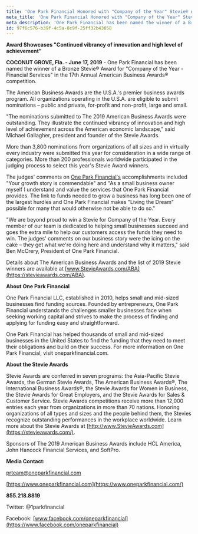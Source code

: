 ```yaml
---
title: 'One Park Financial Honored with "Company of the Year" Stevie® Award'
meta_title: 'One Park Financial Honored with "Company of the Year" Stevie® Award'
meta_description: 'One Park Financial has been named the winner of a Bronze Stevie® Award for "Company of the Year - Financial Services" in the 17th Annual American Business Awards® competition.'
id: 97f6c576-b39f-4c5a-8c9f-25ff32b43058
---
```

**Award Showcases "Continued vibrancy of innovation and high level of achievement"**

**COCONUT GROVE, Fla. - June 17, 2019** - One Park Financial has been named the winner of a Bronze Stevie® Award for "Company of the Year - Financial Services" in the 17th Annual American Business Awards® competition.

The American Business Awards are the U.S.A.'s premier business awards program. All organizations operating in the U.S.A. are eligible to submit nominations – public and private, for-profit and non-profit, large and small.

"The nominations submitted to The 2019 American Business Awards were outstanding.  They illustrate the continued vibrancy of innovation and high level of achievement across the American economic landscape," said Michael Gallagher, president and founder of the Stevie Awards.

More than 3,800 nominations from organizations of all sizes and in virtually every industry were submitted this year for consideration in a wide range of categories. More than 200 professionals worldwide participated in the judging process to select this year's Stevie Award winners.

The judges' comments on [One Park Financial's](https://www.oneparkfinancial.com/) accomplishments included "Your growth story is commendable" and "As a small business owner myself I understand and value the services that One Park Financial provides. The link to funds needed to grow a business has long been one of the largest hurdles and One Park Financial makes "Living the Dream" possible for many that would otherwise not be able to do so."

"We are beyond proud to win a Stevie for Company of the Year. Every member of our team is dedicated to helping small businesses succeed and goes the extra mile to help our customers access the funds they need to win. The judges' comments on our business story were the icing on the cake – they get what we're doing here and understand why it matters," said Ben McCrery, President of One Park Financial.

Details about The American Business Awards and the list of 2019 Stevie winners are available at [www.StevieAwards.com/ABA](https://stevieawards.com/ABA).

**About One Park Financial**

One Park Financial LLC, established in 2010, helps small and mid-sized businesses find funding sources. Founded by entrepreneurs, One Park Financial understands the challenges smaller businesses face when seeking working capital and strives to make the process of finding and applying for funding easy and straightforward.

One Park Financial has helped thousands of small and mid-sized businesses in the United States to find the funding that they need to meet their obligations and build on their success. For more information on One Park Financial, visit oneparkfinancial.com.

**About the Stevie Awards**

Stevie Awards are conferred in seven programs: the Asia-Pacific Stevie Awards, the German Stevie Awards, The American Business Awards®, The International Business Awards®, the Stevie Awards for Women in Business, the Stevie Awards for Great Employers, and the Stevie Awards for Sales & Customer Service. Stevie Awards competitions receive more than 12,000 entries each year from organizations in more than 70 nations. Honoring organizations of all types and sizes and the people behind them, the Stevies recognize outstanding performances in the workplace worldwide. Learn more about the Stevie Awards at [http://www.StevieAwards.com](https://stevieawards.com/).

Sponsors of The 2019 American Business Awards include HCL America, John Hancock Financial Services, and SoftPro.

**Media Contact:**

prteam@oneparkfinancial.com

[https://www.oneparkfinancial.com](https://www.oneparkfinancial.com/)

**855.218.8819**

Twitter: @1parkfinancial

Facebook: [www.facebook.com/oneparkfinancial](https://www.facebook.com/oneparkfinancial)
